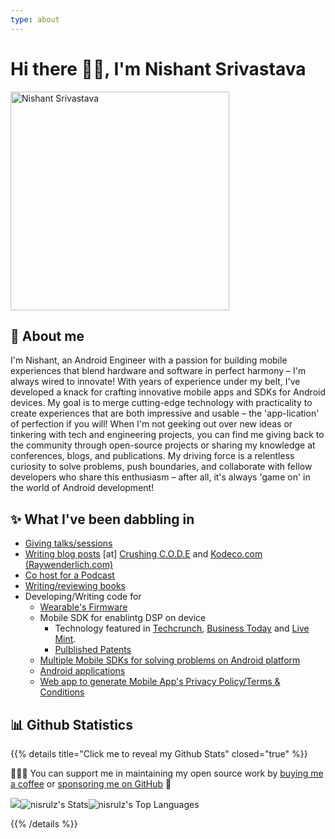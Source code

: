 ```yaml
---
type: about
---
```


# Hi there 👋🏼, I'm Nishant Srivastava

<img src="/images/authors/nisrulz.jpg" alt="Nishant Srivastava" loading="lazy" style="height: 25em;margin-left: 0;">

## 📃 About me

I'm Nishant, an Android Engineer with a passion for building mobile experiences that blend hardware and software in perfect harmony – I'm always wired to innovate! With years of experience under my belt, I've developed a knack for crafting innovative mobile apps and SDKs for Android devices. My goal is to merge cutting-edge technology with practicality to create experiences that are both impressive and usable – the 'app-lication' of perfection if you will! When I'm not geeking out over new ideas or tinkering with tech and engineering projects, you can find me giving back to the community through open-source projects or sharing my knowledge at conferences, blogs, and publications. My driving force is a relentless curiosity to solve problems, push boundaries, and collaborate with fellow developers who share this enthusiasm – after all, it's always 'game on' in the world of Android development!

## ✨ What I've been dabbling in

- [Giving talks/sessions](/talks/)
- [Writing blog posts](/blog/) [at] [Crushing C.O.D.E](/) and [Kodeco.com (Raywenderlich.com)](/blog/raywederlich-com-tutorials/)
- [Co host for a Podcast](/blog/raywederlich-com-tutorials/#as-co-host-of-podcast)
- [Writing/reviewing books](/showcase/#bookstechnical-reviewer)
- Developing/Writing code for
  - [Wearable's Firmware](https://web.archive.org/web/20191221211425/http://web.archive.org/screenshot/https://www.kickstarter.com/projects/352439100/soundbrenner-core-the-4-in-1-smart-music-tool)
  - Mobile SDK for enablintg DSP on device
    - Technology featured in [Techcrunch](https://techcrunch.com/2014/07/24/silverpush-audio-beacons/), [Business Today](https://web.archive.org/web/20180315123959/https://www.businesstoday.in/magazine/features/silverpushs-technology-lets-advertisers-reach-the-consumer-on-multiple-devices/story/206815.html) and [Live Mint](https://web.archive.org/web/20180315124010/http://www.livemint.com/Opinion/3QXskshem9l6fcbfAkqmUO/New-ways-to-count-viewers.html).
    - [Pulblished Patents](/showcase/#published-patents)
  - [Multiple Mobile SDKs for solving problems on Android platform](/showcase/#ossandroid-libraries)
  - [Android applications](http://localhost:1313/showcase/#ossandroid-apps)
  - [Web app to generate Mobile App's Privacy Policy/Terms & Conditions](https://app-privacy-policy-generator.nisrulz.com/)

## 📊 Github Statistics

{{% details title="Click me to reveal my Github Stats" closed="true" %}}

👨🏻‍💻&nbsp;You can support me in maintaining my open source work by [buying me a coffee](https://ko-fi.com/nisrulz) or [sponsoring me on GitHub](https://github.com/sponsors/nisrulz)&nbsp;🤗

![](http://github-profile-summary-cards.vercel.app/api/cards/profile-details?username=nisrulz&theme=2077)![nisrulz's Stats](https://github-readme-stats.vercel.app/api?username=nisrulz&theme=dark&show_icons=true&hide_border=true&count_private=true)![nisrulz's Top Languages](https://github-readme-stats.vercel.app/api/top-langs/?username=nisrulz&theme=dark&show_icons=true&hide_border=true&layout=compact)

{{% /details %}}
